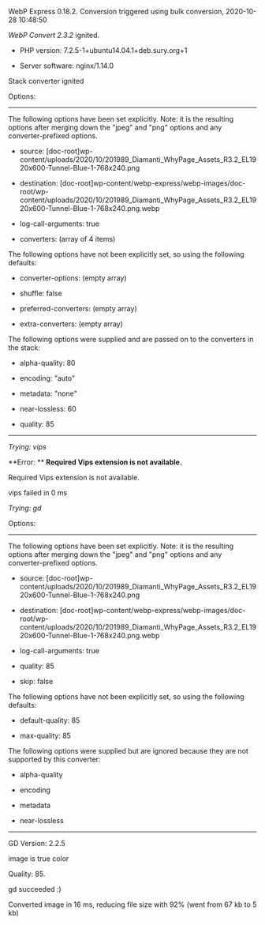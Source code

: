 WebP Express 0.18.2. Conversion triggered using bulk conversion, 2020-10-28 10:48:50

*WebP Convert 2.3.2*  ignited.
- PHP version: 7.2.5-1+ubuntu14.04.1+deb.sury.org+1
- Server software: nginx/1.14.0

Stack converter ignited

Options:
------------
The following options have been set explicitly. Note: it is the resulting options after merging down the "jpeg" and "png" options and any converter-prefixed options.
- source: [doc-root]wp-content/uploads/2020/10/201989_Diamanti_WhyPage_Assets_R3.2_EL1920x600-Tunnel-Blue-1-768x240.png
- destination: [doc-root]wp-content/webp-express/webp-images/doc-root/wp-content/uploads/2020/10/201989_Diamanti_WhyPage_Assets_R3.2_EL1920x600-Tunnel-Blue-1-768x240.png.webp
- log-call-arguments: true
- converters: (array of 4 items)

The following options have not been explicitly set, so using the following defaults:
- converter-options: (empty array)
- shuffle: false
- preferred-converters: (empty array)
- extra-converters: (empty array)

The following options were supplied and are passed on to the converters in the stack:
- alpha-quality: 80
- encoding: "auto"
- metadata: "none"
- near-lossless: 60
- quality: 85
------------


*Trying: vips* 

**Error: ** **Required Vips extension is not available.** 
Required Vips extension is not available.
vips failed in 0 ms

*Trying: gd* 

Options:
------------
The following options have been set explicitly. Note: it is the resulting options after merging down the "jpeg" and "png" options and any converter-prefixed options.
- source: [doc-root]wp-content/uploads/2020/10/201989_Diamanti_WhyPage_Assets_R3.2_EL1920x600-Tunnel-Blue-1-768x240.png
- destination: [doc-root]wp-content/webp-express/webp-images/doc-root/wp-content/uploads/2020/10/201989_Diamanti_WhyPage_Assets_R3.2_EL1920x600-Tunnel-Blue-1-768x240.png.webp
- log-call-arguments: true
- quality: 85
- skip: false

The following options have not been explicitly set, so using the following defaults:
- default-quality: 85
- max-quality: 85

The following options were supplied but are ignored because they are not supported by this converter:
- alpha-quality
- encoding
- metadata
- near-lossless
------------

GD Version: 2.2.5
image is true color
Quality: 85. 
gd succeeded :)

Converted image in 16 ms, reducing file size with 92% (went from 67 kb to 5 kb)
